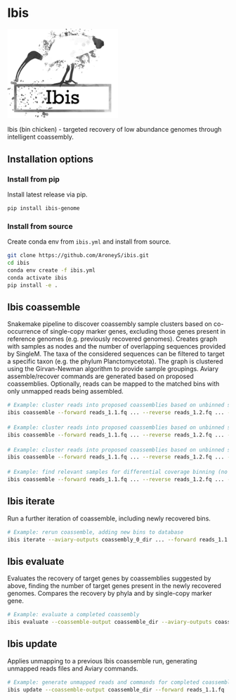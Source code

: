 # Ibis

[<img src="ibis_logo.png" width="50%" />](ibis_logo.png)

Ibis (bin chicken) - targeted recovery of low abundance genomes through intelligent coassembly.

## Installation options

### Install from pip

Install latest release via pip.

```bash
pip install ibis-genome
```

### Install from source

Create conda env from `ibis.yml` and install from source.

```bash
git clone https://github.com/AroneyS/ibis.git
cd ibis
conda env create -f ibis.yml
conda activate ibis
pip install -e .
```

## Ibis coassemble

Snakemake pipeline to discover coassembly sample clusters based on co-occurrence of single-copy marker genes, excluding those genes present in reference genomes (e.g. previously recovered genomes).
Creates graph with samples as nodes and the number of overlapping sequences provided by SingleM.
The taxa of the considered sequences can be filtered to target a specific taxon (e.g. the phylum Planctomycetota).
The graph is clustered using the Girvan-Newman algorithm to provide sample groupings.
Aviary assemble/recover commands are generated based on proposed coassemblies.
Optionally, reads can be mapped to the matched bins with only unmapped reads being assembled.

```bash
# Example: cluster reads into proposed coassemblies based on unbinned sequences
ibis coassemble --forward reads_1.1.fq ... --reverse reads_1.2.fq ... --genomes genome_1.fna ...

# Example: cluster reads into proposed coassemblies based on unbinned sequences and coassemble only unbinned reads
ibis coassemble --forward reads_1.1.fq ... --reverse reads_1.2.fq ... --genomes genome_1.fna ... --assemble-unmapped

# Example: cluster reads into proposed coassemblies based on unbinned sequences from a specific taxa
ibis coassemble --forward reads_1.1.fq ... --reverse reads_1.2.fq ... --genomes genome_1.fna ... --taxa-of-interest "p__Planctomycetota"

# Example: find relevant samples for differential coverage binning (no coassembly)
ibis coassemble --forward reads_1.1.fq ... --reverse reads_1.2.fq ... --single-assembly
```

## Ibis iterate

Run a further iteration of coassemble, including newly recovered bins.

```bash
# Example: rerun coassemble, adding new bins to database
ibis iterate --aviary-outputs coassembly_0_dir ... --forward reads_1.1.fq ... --reverse reads_1.2.fq ... --genomes genome_1.fna ...
```

## Ibis evaluate

Evaluates the recovery of target genes by coassemblies suggested by above, finding the number of target genes present in the newly recovered genomes.
Compares the recovery by phyla and by single-copy marker gene.

```bash
# Example: evaluate a completed coassembly
ibis evaluate --coassemble-output coassemble_dir --aviary-outputs coassembly_0_dir ...
```

## Ibis update

Applies unmapping to a previous Ibis coassemble run, generating unmapped reads files and Aviary commands.

```bash
# Example: generate unmapped reads and commands for completed coassembly
ibis update --coassemble-output coassemble_dir --forward reads_1.1.fq ... --reverse reads_1.2.fq ... --genomes genome_1.fna ...
```
